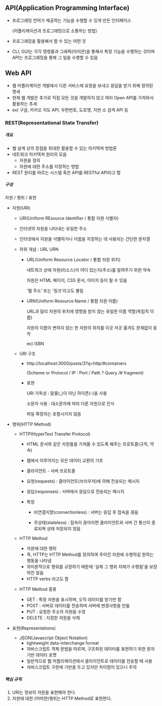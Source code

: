 ## API(Application Programming Interface)

- 프로그래밍 언어가 제공하는 기능을 수행할 수 있게 만든 인터페이스

  (어플리케이션과 프로그래밍으로 소통하는 방법)

- 프로그래밍을 활용해서 할 수 있는 어떤 것

- CLI, GUI는 각각 명령줄과 그래픽(아이콘)을 통해서 특정 기능을 수행하는 것이며 API는 프로그래밍을 통해 그 일을 수행할 수 있음



## Web API

- 웹 어플리케이션 개발에서 다른 서비스에 요청을 보내고 응답을 받기 위해 정의된 명세
- 현재 웹 개발은 추가로 직접 모든 것을 개발하지 않고 여러 Open API를 가져와서 활용하는 추세
- ex) 구글, 카카오 지도 API, 우편번호, 도로명, 지번 소 검색 API 등



### REST(Representational State Transfer)

##### 개요

- 웹 설계 상의 장점을 최대한 활용할 수 있는 아키텍쳐 방법론
- 네트워크 아키텍쳐 원리의 모음
  - 자원을 정의
  - 자원에 대한 주소를 지정하는 방법
- REST 원리를 따르는 시스템 혹은 API를 RESTful API라고 함



##### 구성

자원 / 행위 / 표현

- 자원(URI)

  - URI(Uniform REsource Identifier / 통합 자원 식별자)

  - 인터넷의 자원을 나타내는 유일한 주소

  - 인터넷에서 자원을 식별하거나 이름을 지정하는 데 사용되는 간단한 문자열

  - 하위 개념 : URL URN

    - URL(Uniform Resource Locator / 통합 자원 위치)

      네트워크 상에 자원(리소스)이 어디 있는지(주소)를 알려주기 위한 약속

      자원은 HTML 페이지, CSS 문서, 이미지 등이 될 수 있음

      '웹 주소' 또는 '링크'라고도 불림

    - URN(Uniform Resource Name / 통합 자원 이름)

      URL과 달리 자원의 위치에 영향을 받지 않는 유일한 이름 역할(독립적 이름)

      자원의 이름이 변하지 않는 한 자원의 위치를 이곳 저곳 옮겨도 문제없이 동작

      ex) ISBN

  - URI 구조

    - http://localhost:3000/posts/3?q=http/#containers

      (Scheme or Protocol / IP : Port / Path ? Query /# fragment)

    - 표현

      URI 가독성 : 밑줄(_)이 아닌 하이픈(-)을 사용

      소문자 사용 : 대소문자에 따라 다른 자원으로 인식

      파일 확장자는 포함시키지 않음

- 행위(HTTP Method)

  - HTTP(HyperText Transfer Protocol)

    - HTML 문서와 같은 자원들을 가져올 수 있도록 해주는 프로토콜(규칙, 약속)

    - 웹에서 이루어지는 모든 데이터 교환의 기초

    - 클라이언트 - 서버 프로토콜

    - 요청(requests) : 클라이언트(브라우저)에 의해 전송되는 메시지

    - 응답(responses) : 서버에서 응답으로 전송되는 메시지

    - 특징

      - 비연결지향(connectionless) : 서버는 응답 후 접속을 끊음

      - 무상태(stateless) : 접속이 끊어지면 클라이언트와 서버 간 통신이 종료되며 상태 저장되지 않음

  - HTTP Method

    - 자원에 대한 행위
    - 즉, HTTP는 HTTP Method를 정의하여 주어진 자원에 수행하길 원하는 행동을 나타냄
    - 의미론적으로 행위를 규정하기 때문에 '실제 그 행위 자체가 수행됨'을 보장하진 않음
    - HTTP verbs 라고도 함

  - HTTP Method 종류

    - GET : 특정 자원을 표시하며, 오직 데이터를 받기만 함
    - POST : 서버로 데이터를 전송하며 서버에 변경사항을 만듦
    - PUT : 요청한 주소의 자원을 수정
    - DELETE : 지정한 자원을 삭제

- 표현(Representations)

  - JSON(Javascript Object Notation)
    - lightweight data-interchange format
    - 자바스크립트 객체 문법을 따르며, 구조화된 데이터를 표현하기 위한 문자 기반 데이터 포맷
    - 일반적으로 웹 어플리케이션에서 클라이언트로 데이터를 전송할 때 사용
    - 자바스크립트 구문에 기반을 두고 있지만 차이점이 있으니 주의



##### 핵심 규칙

1. URI는 정보의 자원을 표현해야 한다.
2. 자원에 대한 (어떠한)행위는 HTTP Method로 표현한다.



